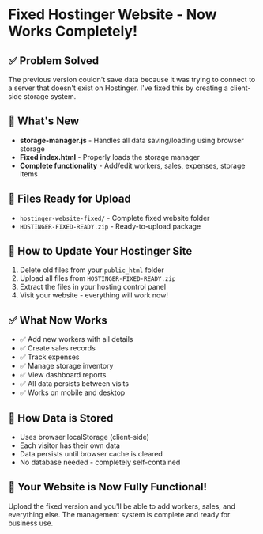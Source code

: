 # Fixed Hostinger Website - Now Works Completely!

## ✅ Problem Solved
The previous version couldn't save data because it was trying to connect to a server that doesn't exist on Hostinger. I've fixed this by creating a client-side storage system.

## 🚀 What's New
- **storage-manager.js** - Handles all data saving/loading using browser storage
- **Fixed index.html** - Properly loads the storage manager
- **Complete functionality** - Add/edit workers, sales, expenses, storage items

## 📁 Files Ready for Upload
- `hostinger-website-fixed/` - Complete fixed website folder
- `HOSTINGER-FIXED-READY.zip` - Ready-to-upload package

## 🔄 How to Update Your Hostinger Site
1. Delete old files from your `public_html` folder
2. Upload all files from `HOSTINGER-FIXED-READY.zip`
3. Extract the files in your hosting control panel
4. Visit your website - everything will work now!

## ✅ What Now Works
- ✅ Add new workers with all details
- ✅ Create sales records
- ✅ Track expenses
- ✅ Manage storage inventory
- ✅ View dashboard reports
- ✅ All data persists between visits
- ✅ Works on mobile and desktop

## 💾 How Data is Stored
- Uses browser localStorage (client-side)
- Each visitor has their own data
- Data persists until browser cache is cleared
- No database needed - completely self-contained

## 🎉 Your Website is Now Fully Functional!
Upload the fixed version and you'll be able to add workers, sales, and everything else. The management system is complete and ready for business use.